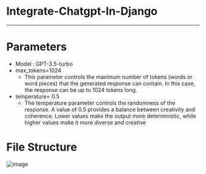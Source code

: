 # Integrate-Chatgpt-In-Django
-------------------------------------
# Parameters
- Model : GPT-3.5-turbo
- max_tokens=1024
   - This parameter controls the maximum number of tokens (words or word pieces) that the generated response can contain. In this case, the response can be up to 1024 tokens long.
- temperature= 0.5
   -  The temperature parameter controls the randomness of the response. A value of 0.5 provides a balance between creativity and coherence. Lower values make the output more deterministic, while higher values make it more diverse and creative

# File Structure
![image](https://github.com/user-attachments/assets/b2927f09-0d46-4dbc-8fe1-5233838baa67)

 
